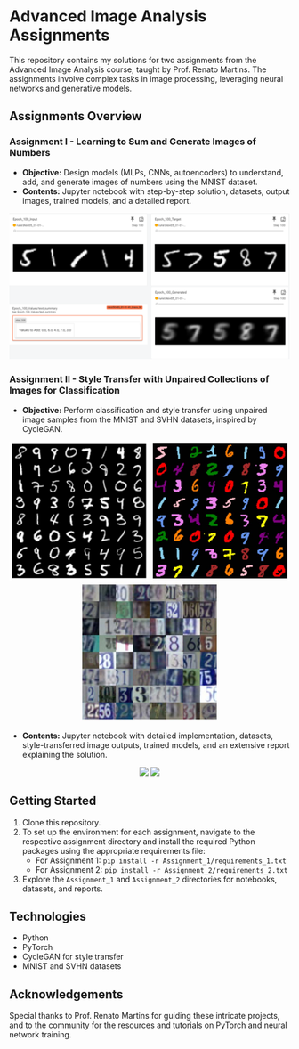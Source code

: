 # Advanced Image Analysis Assignments

This repository contains my solutions for two assignments from the Advanced Image Analysis course, taught by Prof. Renato Martins. The assignments involve complex tasks in image processing, leveraging neural networks and generative models.

## Assignments Overview

### Assignment I - Learning to Sum and Generate Images of Numbers

- **Objective:** Design models (MLPs, CNNs, autoencoders) to understand, add, and generate images of numbers using the MNIST dataset.
- **Contents:** Jupyter notebook with step-by-step solution, datasets, output images, trained models, and a detailed report.

<p align="center">
  <img src="https://github.com/GraceSevillano/Advanced-Image-Analysis-Assignments/blob/master/Assignment_1/images/imagenes_modelilin.png" width="552" />
</p>

### Assignment II - Style Transfer with Unpaired Collections of Images for Classification

- **Objective:** Perform classification and style transfer using unpaired image samples from the MNIST and SVHN datasets, inspired by CycleGAN.

<p align="center">
  <img src="https://github.com/GraceSevillano/Advanced-Image-Analysis-Assignments/blob/master/Assignment_2/images/mnist_data.jpg" width="250" />
  <img src="https://github.com/GraceSevillano/Advanced-Image-Analysis-Assignments/blob/master/Assignment_2/images/colored_data.jpg" width="250"  />
  <img src="https://github.com/GraceSevillano/Advanced-Image-Analysis-Assignments/blob/master/Assignment_2/images/svhn_data.jpg" width="250"  />
</p>

- **Contents:** Jupyter notebook with detailed implementation, datasets, style-transferred image outputs, trained models, and an extensive report explaining the solution.

<p align="center">
  <img src="https://github.com/GraceSevillano/Advanced-Image-Analysis-Assignments/blob/master/Assignment_2/images/generator_A_GANS1.gif" width="226" />
  <img src="https://github.com/GraceSevillano/Advanced-Image-Analysis-Assignments/blob/master/Assignment_2/images/generator_A_GANS2.gif" width="226" />
</p>

## Getting Started

1. Clone this repository.
2. To set up the environment for each assignment, navigate to the respective assignment directory and install the required Python packages using the appropriate requirements file:
   - For Assignment 1: `pip install -r Assignment_1/requirements_1.txt`
   - For Assignment 2: `pip install -r Assignment_2/requirements_2.txt`
3. Explore the `Assignment_1` and `Assignment_2` directories for notebooks, datasets, and reports.

## Technologies

- Python
- PyTorch
- CycleGAN for style transfer
- MNIST and SVHN datasets

## Acknowledgements

Special thanks to Prof. Renato Martins for guiding these intricate projects, and to the community for the resources and tutorials on PyTorch and neural network training.

